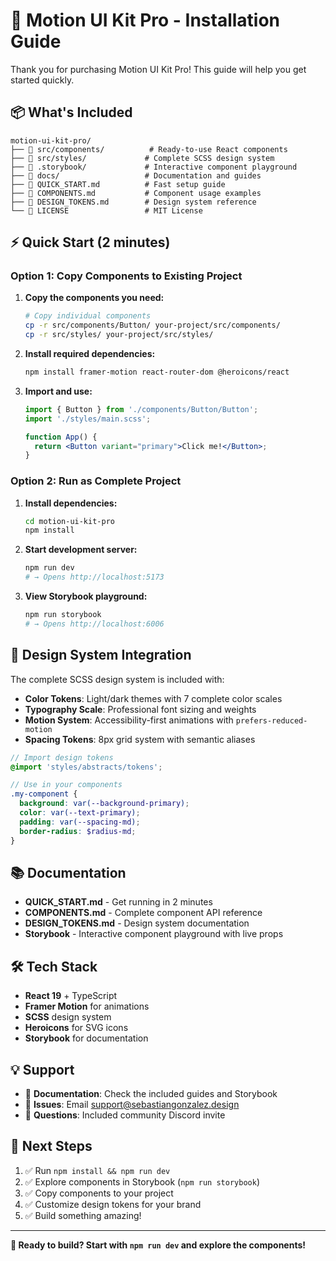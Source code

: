 # 🚀 Motion UI Kit Pro - Installation Guide

Thank you for purchasing Motion UI Kit Pro! This guide will help you get started quickly.

## 📦 What's Included

```
motion-ui-kit-pro/
├── 📁 src/components/          # Ready-to-use React components
├── 📁 src/styles/             # Complete SCSS design system
├── 📁 .storybook/             # Interactive component playground
├── 📁 docs/                   # Documentation and guides
├── 📄 QUICK_START.md          # Fast setup guide
├── 📄 COMPONENTS.md           # Component usage examples
├── 📄 DESIGN_TOKENS.md        # Design system reference
└── 📄 LICENSE                 # MIT License
```

## ⚡ Quick Start (2 minutes)

### Option 1: Copy Components to Existing Project

1. **Copy the components you need:**

   ```bash
   # Copy individual components
   cp -r src/components/Button/ your-project/src/components/
   cp -r src/styles/ your-project/src/styles/
   ```

2. **Install required dependencies:**

   ```bash
   npm install framer-motion react-router-dom @heroicons/react
   ```

3. **Import and use:**

   ```jsx
   import { Button } from './components/Button/Button';
   import './styles/main.scss';

   function App() {
     return <Button variant="primary">Click me!</Button>;
   }
   ```

### Option 2: Run as Complete Project

1. **Install dependencies:**

   ```bash
   cd motion-ui-kit-pro
   npm install
   ```

2. **Start development server:**

   ```bash
   npm run dev
   # → Opens http://localhost:5173
   ```

3. **View Storybook playground:**
   ```bash
   npm run storybook
   # → Opens http://localhost:6006
   ```

## 🎨 Design System Integration

The complete SCSS design system is included with:

- **Color Tokens**: Light/dark themes with 7 complete color scales
- **Typography Scale**: Professional font sizing and weights
- **Motion System**: Accessibility-first animations with `prefers-reduced-motion`
- **Spacing Tokens**: 8px grid system with semantic aliases

```scss
// Import design tokens
@import 'styles/abstracts/tokens';

// Use in your components
.my-component {
  background: var(--background-primary);
  color: var(--text-primary);
  padding: var(--spacing-md);
  border-radius: $radius-md;
}
```

## 📚 Documentation

- **QUICK_START.md** - Get running in 2 minutes
- **COMPONENTS.md** - Complete component API reference
- **DESIGN_TOKENS.md** - Design system documentation
- **Storybook** - Interactive component playground with live props

## 🛠️ Tech Stack

- **React 19** + TypeScript
- **Framer Motion** for animations
- **SCSS** design system
- **Heroicons** for SVG icons
- **Storybook** for documentation

## 💡 Support

- 📖 **Documentation**: Check the included guides and Storybook
- 🐛 **Issues**: Email support@sebastiangonzalez.design
- 💬 **Questions**: Included community Discord invite

## 🎯 Next Steps

1. ✅ Run `npm install && npm run dev`
2. ✅ Explore components in Storybook (`npm run storybook`)
3. ✅ Copy components to your project
4. ✅ Customize design tokens for your brand
5. ✅ Build something amazing!

---

**🚀 Ready to build? Start with `npm run dev` and explore the components!**
